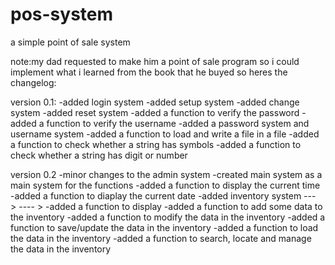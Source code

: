 # pos-system
a simple point of sale system

note:my dad requested to make him a point of sale program so i could implement what i learned from the book that he buyed so heres the
changelog:

version 0.1:
-added login system
-added setup system
-added change system
-added reset system
-added  a function to verify the password
-added a function to verify the username
-added a password system and username system
-added a function to load and write a file in a file
-added a function to check whether a string has symbols
-added a function to check whether a string has digit or number

version 0.2 
-minor changes to the admin system
-created main system as a main system for the functions
-added a function to display the current time
-added a function to diaplay the current date
-added inventory system --->
---- > -added a function to display
       -added a function to add some data to the inventory
       -added a function to modify the data in the inventory
       -added a function to save/update the data in the inventory
       -added a function to load the data in the inventory
       -added a function to search, locate and manage the data in the inventory
       
